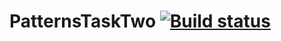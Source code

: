 # PatternsTaskTwo [![Build status](https://ci.appveyor.com/api/projects/status/7iowp8q3vaqp0f82?svg=true)](https://ci.appveyor.com/project/qadodov/patternstasktwo)
